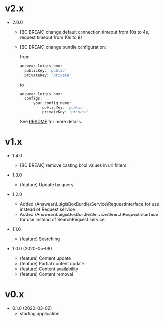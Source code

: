 v2.x
===================
* 2.0.0
  * [BC BREAK] change default connection timeout from 10s to 4s, request timeout from 10s to 8s
  * [BC BREAK] change bundle configuration:

    from
    ```php
    answear_luigis_box:
      publicKey: 'public'
      privateKey: 'private'
    ```
    to
    ```php
    answear_luigis_box:
      configs:
          your_config_name:
              publicKey: 'public'
              privateKey: 'private'
    ```
    See [README](README.md) for more details.

v1.x
===================
* 1.4.0
  * [BC BREAK] remove casting bool values in url filters.

* 1.3.0
  * (feature) Update by query

* 1.2.0
  * Added \Answear\LuigisBoxBundle\Service\RequestInterface for use instead of Request service
  * Added \Answear\LuigisBoxBundle\Service\SearchRequestInterface for use instead of SearchRequest service

* 1.1.0
  * (feature) Searching

* 1.0.0 (2020-05-08)
  * (feature) Content update
  * (feature) Partial content update
  * (feature) Content availability
  * (feature) Content removal

v0.x
===================

* 0.1.0 (2020-03-02)
  * starting application
